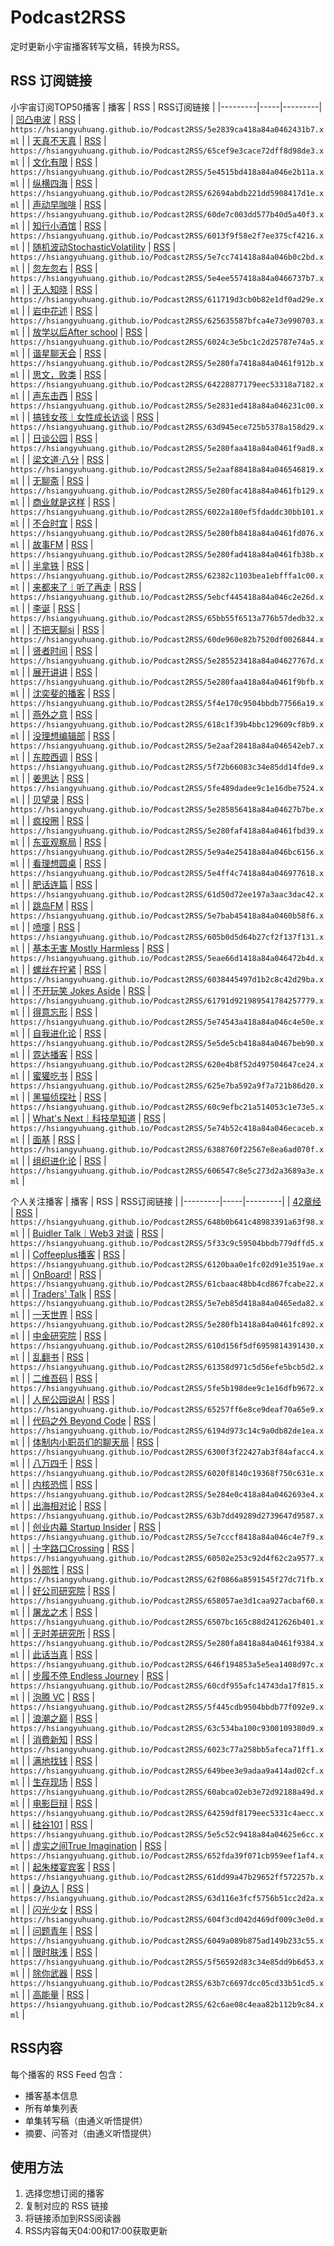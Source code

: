 # Podcast2RSS
定时更新小宇宙播客转写文稿，转换为RSS。


## RSS 订阅链接
小宇宙订阅TOP50播客
| 播客 | RSS | RSS订阅链接 |
|---------|-----|---------|
| [凹凸电波](https://www.xiaoyuzhoufm.com/podcast/5e2839ca418a84a0462431b7) | [RSS](https://hsiangyuhuang.github.io/Podcast2RSS/5e2839ca418a84a0462431b7.xml) | `https://hsiangyuhuang.github.io/Podcast2RSS/5e2839ca418a84a0462431b7.xml` |
| [天真不天真](https://www.xiaoyuzhoufm.com/podcast/65cef9e3cace72dff8d98de3) | [RSS](https://hsiangyuhuang.github.io/Podcast2RSS/65cef9e3cace72dff8d98de3.xml) | `https://hsiangyuhuang.github.io/Podcast2RSS/65cef9e3cace72dff8d98de3.xml` |
| [文化有限](https://www.xiaoyuzhoufm.com/podcast/5e4515bd418a84a046e2b11a) | [RSS](https://hsiangyuhuang.github.io/Podcast2RSS/5e4515bd418a84a046e2b11a.xml) | `https://hsiangyuhuang.github.io/Podcast2RSS/5e4515bd418a84a046e2b11a.xml` |
| [纵横四海](https://www.xiaoyuzhoufm.com/podcast/62694abdb221dd5908417d1e) | [RSS](https://hsiangyuhuang.github.io/Podcast2RSS/62694abdb221dd5908417d1e.xml) | `https://hsiangyuhuang.github.io/Podcast2RSS/62694abdb221dd5908417d1e.xml` |
| [声动早咖啡](https://www.xiaoyuzhoufm.com/podcast/60de7c003dd577b40d5a40f3) | [RSS](https://hsiangyuhuang.github.io/Podcast2RSS/60de7c003dd577b40d5a40f3.xml) | `https://hsiangyuhuang.github.io/Podcast2RSS/60de7c003dd577b40d5a40f3.xml` |
| [知行小酒馆](https://www.xiaoyuzhoufm.com/podcast/6013f9f58e2f7ee375cf4216) | [RSS](https://hsiangyuhuang.github.io/Podcast2RSS/6013f9f58e2f7ee375cf4216.xml) | `https://hsiangyuhuang.github.io/Podcast2RSS/6013f9f58e2f7ee375cf4216.xml` |
| [随机波动StochasticVolatility](https://www.xiaoyuzhoufm.com/podcast/5e7cc741418a84a046b0c2bd) | [RSS](https://hsiangyuhuang.github.io/Podcast2RSS/5e7cc741418a84a046b0c2bd.xml) | `https://hsiangyuhuang.github.io/Podcast2RSS/5e7cc741418a84a046b0c2bd.xml` |
| [忽左忽右](https://www.xiaoyuzhoufm.com/podcast/5e4ee557418a84a0466737b7) | [RSS](https://hsiangyuhuang.github.io/Podcast2RSS/5e4ee557418a84a0466737b7.xml) | `https://hsiangyuhuang.github.io/Podcast2RSS/5e4ee557418a84a0466737b7.xml` |
| [无人知晓](https://www.xiaoyuzhoufm.com/podcast/611719d3cb0b82e1df0ad29e) | [RSS](https://hsiangyuhuang.github.io/Podcast2RSS/611719d3cb0b82e1df0ad29e.xml) | `https://hsiangyuhuang.github.io/Podcast2RSS/611719d3cb0b82e1df0ad29e.xml` |
| [岩中花述](https://www.xiaoyuzhoufm.com/podcast/625635587bfca4e73e990703) | [RSS](https://hsiangyuhuang.github.io/Podcast2RSS/625635587bfca4e73e990703.xml) | `https://hsiangyuhuang.github.io/Podcast2RSS/625635587bfca4e73e990703.xml` |
| [放学以后After school](https://www.xiaoyuzhoufm.com/podcast/6024c3e5bc1c2d25787e74a5) | [RSS](https://hsiangyuhuang.github.io/Podcast2RSS/6024c3e5bc1c2d25787e74a5.xml) | `https://hsiangyuhuang.github.io/Podcast2RSS/6024c3e5bc1c2d25787e74a5.xml` |
| [谐星聊天会](https://www.xiaoyuzhoufm.com/podcast/5e280fa7418a84a0461f912b) | [RSS](https://hsiangyuhuang.github.io/Podcast2RSS/5e280fa7418a84a0461f912b.xml) | `https://hsiangyuhuang.github.io/Podcast2RSS/5e280fa7418a84a0461f912b.xml` |
| [思文，败类](https://www.xiaoyuzhoufm.com/podcast/64228877179eec53318a7182) | [RSS](https://hsiangyuhuang.github.io/Podcast2RSS/64228877179eec53318a7182.xml) | `https://hsiangyuhuang.github.io/Podcast2RSS/64228877179eec53318a7182.xml` |
| [声东击西](https://www.xiaoyuzhoufm.com/podcast/5e2831ed418a84a046231c00) | [RSS](https://hsiangyuhuang.github.io/Podcast2RSS/5e2831ed418a84a046231c00.xml) | `https://hsiangyuhuang.github.io/Podcast2RSS/5e2831ed418a84a046231c00.xml` |
| [搞钱女孩｜女性成长访谈](https://www.xiaoyuzhoufm.com/podcast/63d945ece725b5378a158d29) | [RSS](https://hsiangyuhuang.github.io/Podcast2RSS/63d945ece725b5378a158d29.xml) | `https://hsiangyuhuang.github.io/Podcast2RSS/63d945ece725b5378a158d29.xml` |
| [日谈公园](https://www.xiaoyuzhoufm.com/podcast/5e280faa418a84a0461f9ad8) | [RSS](https://hsiangyuhuang.github.io/Podcast2RSS/5e280faa418a84a0461f9ad8.xml) | `https://hsiangyuhuang.github.io/Podcast2RSS/5e280faa418a84a0461f9ad8.xml` |
| [梁文道·八分](https://www.xiaoyuzhoufm.com/podcast/5e2aaf88418a84a046546819) | [RSS](https://hsiangyuhuang.github.io/Podcast2RSS/5e2aaf88418a84a046546819.xml) | `https://hsiangyuhuang.github.io/Podcast2RSS/5e2aaf88418a84a046546819.xml` |
| [无聊斋](https://www.xiaoyuzhoufm.com/podcast/5e280fac418a84a0461fb129) | [RSS](https://hsiangyuhuang.github.io/Podcast2RSS/5e280fac418a84a0461fb129.xml) | `https://hsiangyuhuang.github.io/Podcast2RSS/5e280fac418a84a0461fb129.xml` |
| [商业就是这样](https://www.xiaoyuzhoufm.com/podcast/6022a180ef5fdaddc30bb101) | [RSS](https://hsiangyuhuang.github.io/Podcast2RSS/6022a180ef5fdaddc30bb101.xml) | `https://hsiangyuhuang.github.io/Podcast2RSS/6022a180ef5fdaddc30bb101.xml` |
| [不合时宜](https://www.xiaoyuzhoufm.com/podcast/5e280fb8418a84a0461fd076) | [RSS](https://hsiangyuhuang.github.io/Podcast2RSS/5e280fb8418a84a0461fd076.xml) | `https://hsiangyuhuang.github.io/Podcast2RSS/5e280fb8418a84a0461fd076.xml` |
| [故事FM](https://www.xiaoyuzhoufm.com/podcast/5e280fad418a84a0461fb38b) | [RSS](https://hsiangyuhuang.github.io/Podcast2RSS/5e280fad418a84a0461fb38b.xml) | `https://hsiangyuhuang.github.io/Podcast2RSS/5e280fad418a84a0461fb38b.xml` |
| [半拿铁](https://www.xiaoyuzhoufm.com/podcast/62382c1103bea1ebfffa1c00) | [RSS](https://hsiangyuhuang.github.io/Podcast2RSS/62382c1103bea1ebfffa1c00.xml) | `https://hsiangyuhuang.github.io/Podcast2RSS/62382c1103bea1ebfffa1c00.xml` |
| [来都来了｜听了再走](https://www.xiaoyuzhoufm.com/podcast/5ebcf445418a84a046c2e26d) | [RSS](https://hsiangyuhuang.github.io/Podcast2RSS/5ebcf445418a84a046c2e26d.xml) | `https://hsiangyuhuang.github.io/Podcast2RSS/5ebcf445418a84a046c2e26d.xml` |
| [李诞](https://www.xiaoyuzhoufm.com/podcast/65bb55f6513a776b57dedb32) | [RSS](https://hsiangyuhuang.github.io/Podcast2RSS/65bb55f6513a776b57dedb32.xml) | `https://hsiangyuhuang.github.io/Podcast2RSS/65bb55f6513a776b57dedb32.xml` |
| [不把天聊si](https://www.xiaoyuzhoufm.com/podcast/60de960e82b7520df0026844) | [RSS](https://hsiangyuhuang.github.io/Podcast2RSS/60de960e82b7520df0026844.xml) | `https://hsiangyuhuang.github.io/Podcast2RSS/60de960e82b7520df0026844.xml` |
| [贤者时间](https://www.xiaoyuzhoufm.com/podcast/5e285523418a84a04627767d) | [RSS](https://hsiangyuhuang.github.io/Podcast2RSS/5e285523418a84a04627767d.xml) | `https://hsiangyuhuang.github.io/Podcast2RSS/5e285523418a84a04627767d.xml` |
| [展开讲讲](https://www.xiaoyuzhoufm.com/podcast/5e280faa418a84a0461f9bfb) | [RSS](https://hsiangyuhuang.github.io/Podcast2RSS/5e280faa418a84a0461f9bfb.xml) | `https://hsiangyuhuang.github.io/Podcast2RSS/5e280faa418a84a0461f9bfb.xml` |
| [沈奕斐的播客](https://www.xiaoyuzhoufm.com/podcast/5f4e170c9504bbdb77566a19) | [RSS](https://hsiangyuhuang.github.io/Podcast2RSS/5f4e170c9504bbdb77566a19.xml) | `https://hsiangyuhuang.github.io/Podcast2RSS/5f4e170c9504bbdb77566a19.xml` |
| [燕外之意](https://www.xiaoyuzhoufm.com/podcast/618c1f39b4bbc129609cf8b9) | [RSS](https://hsiangyuhuang.github.io/Podcast2RSS/618c1f39b4bbc129609cf8b9.xml) | `https://hsiangyuhuang.github.io/Podcast2RSS/618c1f39b4bbc129609cf8b9.xml` |
| [没理想编辑部](https://www.xiaoyuzhoufm.com/podcast/5e2aaf28418a84a046542eb7) | [RSS](https://hsiangyuhuang.github.io/Podcast2RSS/5e2aaf28418a84a046542eb7.xml) | `https://hsiangyuhuang.github.io/Podcast2RSS/5e2aaf28418a84a046542eb7.xml` |
| [东腔西调](https://www.xiaoyuzhoufm.com/podcast/5f72b66083c34e85dd14fde9) | [RSS](https://hsiangyuhuang.github.io/Podcast2RSS/5f72b66083c34e85dd14fde9.xml) | `https://hsiangyuhuang.github.io/Podcast2RSS/5f72b66083c34e85dd14fde9.xml` |
| [姜思达](https://www.xiaoyuzhoufm.com/podcast/5fe489dadee9c1e16dbe7524) | [RSS](https://hsiangyuhuang.github.io/Podcast2RSS/5fe489dadee9c1e16dbe7524.xml) | `https://hsiangyuhuang.github.io/Podcast2RSS/5fe489dadee9c1e16dbe7524.xml` |
| [贝望录](https://www.xiaoyuzhoufm.com/podcast/5e285856418a84a04627b7be) | [RSS](https://hsiangyuhuang.github.io/Podcast2RSS/5e285856418a84a04627b7be.xml) | `https://hsiangyuhuang.github.io/Podcast2RSS/5e285856418a84a04627b7be.xml` |
| [疯投圈](https://www.xiaoyuzhoufm.com/podcast/5e280faf418a84a0461fbd39) | [RSS](https://hsiangyuhuang.github.io/Podcast2RSS/5e280faf418a84a0461fbd39.xml) | `https://hsiangyuhuang.github.io/Podcast2RSS/5e280faf418a84a0461fbd39.xml` |
| [东亚观察局](https://www.xiaoyuzhoufm.com/podcast/5e9a4e25418a84a046bc6156) | [RSS](https://hsiangyuhuang.github.io/Podcast2RSS/5e9a4e25418a84a046bc6156.xml) | `https://hsiangyuhuang.github.io/Podcast2RSS/5e9a4e25418a84a046bc6156.xml` |
| [看理想圆桌](https://www.xiaoyuzhoufm.com/podcast/5e4ff4c7418a84a046977618) | [RSS](https://hsiangyuhuang.github.io/Podcast2RSS/5e4ff4c7418a84a046977618.xml) | `https://hsiangyuhuang.github.io/Podcast2RSS/5e4ff4c7418a84a046977618.xml` |
| [肥话连篇](https://www.xiaoyuzhoufm.com/podcast/61d50d72ee197a3aac3dac42) | [RSS](https://hsiangyuhuang.github.io/Podcast2RSS/61d50d72ee197a3aac3dac42.xml) | `https://hsiangyuhuang.github.io/Podcast2RSS/61d50d72ee197a3aac3dac42.xml` |
| [跳岛FM](https://www.xiaoyuzhoufm.com/podcast/5e7bab45418a84a0460b58f6) | [RSS](https://hsiangyuhuang.github.io/Podcast2RSS/5e7bab45418a84a0460b58f6.xml) | `https://hsiangyuhuang.github.io/Podcast2RSS/5e7bab45418a84a0460b58f6.xml` |
| [喷嚏](https://www.xiaoyuzhoufm.com/podcast/605b0d5d64b27cf2f137f131) | [RSS](https://hsiangyuhuang.github.io/Podcast2RSS/605b0d5d64b27cf2f137f131.xml) | `https://hsiangyuhuang.github.io/Podcast2RSS/605b0d5d64b27cf2f137f131.xml` |
| [基本无害 Mostly Harmless](https://www.xiaoyuzhoufm.com/podcast/5eae66d1418a84a046472b4d) | [RSS](https://hsiangyuhuang.github.io/Podcast2RSS/5eae66d1418a84a046472b4d.xml) | `https://hsiangyuhuang.github.io/Podcast2RSS/5eae66d1418a84a046472b4d.xml` |
| [螺丝在拧紧](https://www.xiaoyuzhoufm.com/podcast/6038445497d1b2c8c42d29ba) | [RSS](https://hsiangyuhuang.github.io/Podcast2RSS/6038445497d1b2c8c42d29ba.xml) | `https://hsiangyuhuang.github.io/Podcast2RSS/6038445497d1b2c8c42d29ba.xml` |
| [不开玩笑 Jokes Aside](https://www.xiaoyuzhoufm.com/podcast/61791d921989541784257779) | [RSS](https://hsiangyuhuang.github.io/Podcast2RSS/61791d921989541784257779.xml) | `https://hsiangyuhuang.github.io/Podcast2RSS/61791d921989541784257779.xml` |
| [得意忘形](https://www.xiaoyuzhoufm.com/podcast/5e74543a418a84a046c4e50e) | [RSS](https://hsiangyuhuang.github.io/Podcast2RSS/5e74543a418a84a046c4e50e.xml) | `https://hsiangyuhuang.github.io/Podcast2RSS/5e74543a418a84a046c4e50e.xml` |
| [自我进化论](https://www.xiaoyuzhoufm.com/podcast/5e5de5cb418a84a0467beb90) | [RSS](https://hsiangyuhuang.github.io/Podcast2RSS/5e5de5cb418a84a0467beb90.xml) | `https://hsiangyuhuang.github.io/Podcast2RSS/5e5de5cb418a84a0467beb90.xml` |
| [霓达播客](https://www.xiaoyuzhoufm.com/podcast/620e4b8f52d497504647ce24) | [RSS](https://hsiangyuhuang.github.io/Podcast2RSS/620e4b8f52d497504647ce24.xml) | `https://hsiangyuhuang.github.io/Podcast2RSS/620e4b8f52d497504647ce24.xml` |
| [蜜獾吃书](https://www.xiaoyuzhoufm.com/podcast/625e7ba592a9f7a721b86d20) | [RSS](https://hsiangyuhuang.github.io/Podcast2RSS/625e7ba592a9f7a721b86d20.xml) | `https://hsiangyuhuang.github.io/Podcast2RSS/625e7ba592a9f7a721b86d20.xml` |
| [黑猫侦探社](https://www.xiaoyuzhoufm.com/podcast/60c9efbc21a514053c1e73e5) | [RSS](https://hsiangyuhuang.github.io/Podcast2RSS/60c9efbc21a514053c1e73e5.xml) | `https://hsiangyuhuang.github.io/Podcast2RSS/60c9efbc21a514053c1e73e5.xml` |
| [What's Next｜科技早知道](https://www.xiaoyuzhoufm.com/podcast/5e74b52c418a84a046ecaceb) | [RSS](https://hsiangyuhuang.github.io/Podcast2RSS/5e74b52c418a84a046ecaceb.xml) | `https://hsiangyuhuang.github.io/Podcast2RSS/5e74b52c418a84a046ecaceb.xml` |
| [面基](https://www.xiaoyuzhoufm.com/podcast/6388760f22567e8ea6ad070f) | [RSS](https://hsiangyuhuang.github.io/Podcast2RSS/6388760f22567e8ea6ad070f.xml) | `https://hsiangyuhuang.github.io/Podcast2RSS/6388760f22567e8ea6ad070f.xml` |
| [组织进化论](https://www.xiaoyuzhoufm.com/podcast/606547c8e5c273d2a3689a3e) | [RSS](https://hsiangyuhuang.github.io/Podcast2RSS/606547c8e5c273d2a3689a3e.xml) | `https://hsiangyuhuang.github.io/Podcast2RSS/606547c8e5c273d2a3689a3e.xml` |


个人关注播客
| 播客 | RSS | RSS订阅链接 |
|---------|-----|---------|
| [42章经](https://www.xiaoyuzhoufm.com/podcast/648b0b641c48983391a63f98) | [RSS](https://hsiangyuhuang.github.io/Podcast2RSS/648b0b641c48983391a63f98.xml) | `https://hsiangyuhuang.github.io/Podcast2RSS/648b0b641c48983391a63f98.xml` |
| [Buidler Talk｜Web3 对谈](https://www.xiaoyuzhoufm.com/podcast/5f33c9c59504bbdb779dffd5) | [RSS](https://hsiangyuhuang.github.io/Podcast2RSS/5f33c9c59504bbdb779dffd5.xml) | `https://hsiangyuhuang.github.io/Podcast2RSS/5f33c9c59504bbdb779dffd5.xml` |
| [Coffeeplus播客](https://www.xiaoyuzhoufm.com/podcast/6120baa0e1fc02d91e3519ae) | [RSS](https://hsiangyuhuang.github.io/Podcast2RSS/6120baa0e1fc02d91e3519ae.xml) | `https://hsiangyuhuang.github.io/Podcast2RSS/6120baa0e1fc02d91e3519ae.xml` |
| [OnBoard!](https://www.xiaoyuzhoufm.com/podcast/61cbaac48bb4cd867fcabe22) | [RSS](https://hsiangyuhuang.github.io/Podcast2RSS/61cbaac48bb4cd867fcabe22.xml) | `https://hsiangyuhuang.github.io/Podcast2RSS/61cbaac48bb4cd867fcabe22.xml` |
| [Traders' Talk](https://www.xiaoyuzhoufm.com/podcast/5e7eb85d418a84a0465eda82) | [RSS](https://hsiangyuhuang.github.io/Podcast2RSS/5e7eb85d418a84a0465eda82.xml) | `https://hsiangyuhuang.github.io/Podcast2RSS/5e7eb85d418a84a0465eda82.xml` |
| [一天世界](https://www.xiaoyuzhoufm.com/podcast/5e280fb1418a84a0461fc892) | [RSS](https://hsiangyuhuang.github.io/Podcast2RSS/5e280fb1418a84a0461fc892.xml) | `https://hsiangyuhuang.github.io/Podcast2RSS/5e280fb1418a84a0461fc892.xml` |
| [中金研究院](https://www.xiaoyuzhoufm.com/podcast/610d156f5df6959814391430) | [RSS](https://hsiangyuhuang.github.io/Podcast2RSS/610d156f5df6959814391430.xml) | `https://hsiangyuhuang.github.io/Podcast2RSS/610d156f5df6959814391430.xml` |
| [乱翻书](https://www.xiaoyuzhoufm.com/podcast/61358d971c5d56efe5bcb5d2) | [RSS](https://hsiangyuhuang.github.io/Podcast2RSS/61358d971c5d56efe5bcb5d2.xml) | `https://hsiangyuhuang.github.io/Podcast2RSS/61358d971c5d56efe5bcb5d2.xml` |
| [二维吾码](https://www.xiaoyuzhoufm.com/podcast/5fe5b198dee9c1e16dfb9672) | [RSS](https://hsiangyuhuang.github.io/Podcast2RSS/5fe5b198dee9c1e16dfb9672.xml) | `https://hsiangyuhuang.github.io/Podcast2RSS/5fe5b198dee9c1e16dfb9672.xml` |
| [人民公园说AI](https://www.xiaoyuzhoufm.com/podcast/65257ff6e8ce9deaf70a65e9) | [RSS](https://hsiangyuhuang.github.io/Podcast2RSS/65257ff6e8ce9deaf70a65e9.xml) | `https://hsiangyuhuang.github.io/Podcast2RSS/65257ff6e8ce9deaf70a65e9.xml` |
| [代码之外 Beyond Code](https://www.xiaoyuzhoufm.com/podcast/6194d973c14c9a0db82de1ea) | [RSS](https://hsiangyuhuang.github.io/Podcast2RSS/6194d973c14c9a0db82de1ea.xml) | `https://hsiangyuhuang.github.io/Podcast2RSS/6194d973c14c9a0db82de1ea.xml` |
| [体制内小职员们的聊天局](https://www.xiaoyuzhoufm.com/podcast/6300f3f22427ab3f84afacc4) | [RSS](https://hsiangyuhuang.github.io/Podcast2RSS/6300f3f22427ab3f84afacc4.xml) | `https://hsiangyuhuang.github.io/Podcast2RSS/6300f3f22427ab3f84afacc4.xml` |
| [八万四千](https://www.xiaoyuzhoufm.com/podcast/6020f8140c19368f750c631e) | [RSS](https://hsiangyuhuang.github.io/Podcast2RSS/6020f8140c19368f750c631e.xml) | `https://hsiangyuhuang.github.io/Podcast2RSS/6020f8140c19368f750c631e.xml` |
| [内核恐慌](https://www.xiaoyuzhoufm.com/podcast/5e284e0c418a84a0462693e4) | [RSS](https://hsiangyuhuang.github.io/Podcast2RSS/5e284e0c418a84a0462693e4.xml) | `https://hsiangyuhuang.github.io/Podcast2RSS/5e284e0c418a84a0462693e4.xml` |
| [出海相对论](https://www.xiaoyuzhoufm.com/podcast/63b7dd49289d2739647d9587) | [RSS](https://hsiangyuhuang.github.io/Podcast2RSS/63b7dd49289d2739647d9587.xml) | `https://hsiangyuhuang.github.io/Podcast2RSS/63b7dd49289d2739647d9587.xml` |
| [创业内幕 Startup Insider](https://www.xiaoyuzhoufm.com/podcast/5e7cccf8418a84a046c4e7f9) | [RSS](https://hsiangyuhuang.github.io/Podcast2RSS/5e7cccf8418a84a046c4e7f9.xml) | `https://hsiangyuhuang.github.io/Podcast2RSS/5e7cccf8418a84a046c4e7f9.xml` |
| [十字路口Crossing](https://www.xiaoyuzhoufm.com/podcast/60502e253c92d4f62c2a9577) | [RSS](https://hsiangyuhuang.github.io/Podcast2RSS/60502e253c92d4f62c2a9577.xml) | `https://hsiangyuhuang.github.io/Podcast2RSS/60502e253c92d4f62c2a9577.xml` |
| [外部性](https://www.xiaoyuzhoufm.com/podcast/62f0866a8591545f27dc71fb) | [RSS](https://hsiangyuhuang.github.io/Podcast2RSS/62f0866a8591545f27dc71fb.xml) | `https://hsiangyuhuang.github.io/Podcast2RSS/62f0866a8591545f27dc71fb.xml` |
| [好公司研究院](https://www.xiaoyuzhoufm.com/podcast/658057ae3d1caa927acbaf60) | [RSS](https://hsiangyuhuang.github.io/Podcast2RSS/658057ae3d1caa927acbaf60.xml) | `https://hsiangyuhuang.github.io/Podcast2RSS/658057ae3d1caa927acbaf60.xml` |
| [屠龙之术](https://www.xiaoyuzhoufm.com/podcast/6507bc165c88d2412626b401) | [RSS](https://hsiangyuhuang.github.io/Podcast2RSS/6507bc165c88d2412626b401.xml) | `https://hsiangyuhuang.github.io/Podcast2RSS/6507bc165c88d2412626b401.xml` |
| [无时差研究所](https://www.xiaoyuzhoufm.com/podcast/5e280fa8418a84a0461f9384) | [RSS](https://hsiangyuhuang.github.io/Podcast2RSS/5e280fa8418a84a0461f9384.xml) | `https://hsiangyuhuang.github.io/Podcast2RSS/5e280fa8418a84a0461f9384.xml` |
| [此话当真](https://www.xiaoyuzhoufm.com/podcast/646f194853a5e5ea1408d97c) | [RSS](https://hsiangyuhuang.github.io/Podcast2RSS/646f194853a5e5ea1408d97c.xml) | `https://hsiangyuhuang.github.io/Podcast2RSS/646f194853a5e5ea1408d97c.xml` |
| [步履不停 Endless Journey](https://www.xiaoyuzhoufm.com/podcast/60cdf955afc14743da17f815) | [RSS](https://hsiangyuhuang.github.io/Podcast2RSS/60cdf955afc14743da17f815.xml) | `https://hsiangyuhuang.github.io/Podcast2RSS/60cdf955afc14743da17f815.xml` |
| [泡腾 VC](https://www.xiaoyuzhoufm.com/podcast/5f445cdb9504bbdb77f092e9) | [RSS](https://hsiangyuhuang.github.io/Podcast2RSS/5f445cdb9504bbdb77f092e9.xml) | `https://hsiangyuhuang.github.io/Podcast2RSS/5f445cdb9504bbdb77f092e9.xml` |
| [浪潮之巅](https://www.xiaoyuzhoufm.com/podcast/63c534ba100c9300109380d9) | [RSS](https://hsiangyuhuang.github.io/Podcast2RSS/63c534ba100c9300109380d9.xml) | `https://hsiangyuhuang.github.io/Podcast2RSS/63c534ba100c9300109380d9.xml` |
| [消费新知](https://www.xiaoyuzhoufm.com/podcast/6023c77a258bb5afeca71ff1) | [RSS](https://hsiangyuhuang.github.io/Podcast2RSS/6023c77a258bb5afeca71ff1.xml) | `https://hsiangyuhuang.github.io/Podcast2RSS/6023c77a258bb5afeca71ff1.xml` |
| [满地找钱](https://www.xiaoyuzhoufm.com/podcast/649bee3e9adaa9a414ad02cf) | [RSS](https://hsiangyuhuang.github.io/Podcast2RSS/649bee3e9adaa9a414ad02cf.xml) | `https://hsiangyuhuang.github.io/Podcast2RSS/649bee3e9adaa9a414ad02cf.xml` |
| [生存现场](https://www.xiaoyuzhoufm.com/podcast/60abca02eb3e72d92188a49d) | [RSS](https://hsiangyuhuang.github.io/Podcast2RSS/60abca02eb3e72d92188a49d.xml) | `https://hsiangyuhuang.github.io/Podcast2RSS/60abca02eb3e72d92188a49d.xml` |
| [电影巨辩](https://www.xiaoyuzhoufm.com/podcast/64259df8179eec5331c4aecc) | [RSS](https://hsiangyuhuang.github.io/Podcast2RSS/64259df8179eec5331c4aecc.xml) | `https://hsiangyuhuang.github.io/Podcast2RSS/64259df8179eec5331c4aecc.xml` |
| [硅谷101](https://www.xiaoyuzhoufm.com/podcast/5e5c52c9418a84a04625e6cc) | [RSS](https://hsiangyuhuang.github.io/Podcast2RSS/5e5c52c9418a84a04625e6cc.xml) | `https://hsiangyuhuang.github.io/Podcast2RSS/5e5c52c9418a84a04625e6cc.xml` |
| [虚实之间True Imagination](https://www.xiaoyuzhoufm.com/podcast/652fda39f071cb959eef1af4) | [RSS](https://hsiangyuhuang.github.io/Podcast2RSS/652fda39f071cb959eef1af4.xml) | `https://hsiangyuhuang.github.io/Podcast2RSS/652fda39f071cb959eef1af4.xml` |
| [起朱楼宴宾客](https://www.xiaoyuzhoufm.com/podcast/61dd99a47b29652ff572257b) | [RSS](https://hsiangyuhuang.github.io/Podcast2RSS/61dd99a47b29652ff572257b.xml) | `https://hsiangyuhuang.github.io/Podcast2RSS/61dd99a47b29652ff572257b.xml` |
| [身边人](https://www.xiaoyuzhoufm.com/podcast/63d116e3fcf5756b51cc2d2a) | [RSS](https://hsiangyuhuang.github.io/Podcast2RSS/63d116e3fcf5756b51cc2d2a.xml) | `https://hsiangyuhuang.github.io/Podcast2RSS/63d116e3fcf5756b51cc2d2a.xml` |
| [闪光少女](https://www.xiaoyuzhoufm.com/podcast/604f3cd042d469df009c3e0d) | [RSS](https://hsiangyuhuang.github.io/Podcast2RSS/604f3cd042d469df009c3e0d.xml) | `https://hsiangyuhuang.github.io/Podcast2RSS/604f3cd042d469df009c3e0d.xml` |
| [问题青年](https://www.xiaoyuzhoufm.com/podcast/6049a089b875ad149b233c55) | [RSS](https://hsiangyuhuang.github.io/Podcast2RSS/6049a089b875ad149b233c55.xml) | `https://hsiangyuhuang.github.io/Podcast2RSS/6049a089b875ad149b233c55.xml` |
| [限时肤浅](https://www.xiaoyuzhoufm.com/podcast/5f56592d83c34e85dd9b6d53) | [RSS](https://hsiangyuhuang.github.io/Podcast2RSS/5f56592d83c34e85dd9b6d53.xml) | `https://hsiangyuhuang.github.io/Podcast2RSS/5f56592d83c34e85dd9b6d53.xml` |
| [除你武器](https://www.xiaoyuzhoufm.com/podcast/63b7c6697dcc05cd33b51cd5) | [RSS](https://hsiangyuhuang.github.io/Podcast2RSS/63b7c6697dcc05cd33b51cd5.xml) | `https://hsiangyuhuang.github.io/Podcast2RSS/63b7c6697dcc05cd33b51cd5.xml` |
| [高能量](https://www.xiaoyuzhoufm.com/podcast/62c6ae08c4eaa82b112b9c84) | [RSS](https://hsiangyuhuang.github.io/Podcast2RSS/62c6ae08c4eaa82b112b9c84.xml) | `https://hsiangyuhuang.github.io/Podcast2RSS/62c6ae08c4eaa82b112b9c84.xml` |


## RSS内容
每个播客的 RSS Feed 包含：
- 播客基本信息
- 所有单集列表
- 单集转写稿（由通义听悟提供）
- 摘要、问答对（由通义听悟提供）

## 使用方法
1. 选择您想订阅的播客
2. 复制对应的 RSS 链接
3. 将链接添加到RSS阅读器
4. RSS内容每天04:00和17:00获取更新

